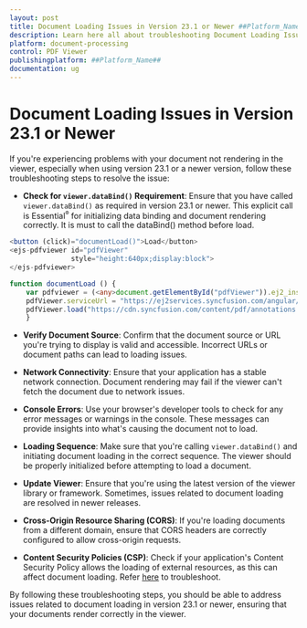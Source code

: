 ```yaml
---
layout: post
title: Document Loading Issues in Version 23.1 or Newer ##Platform_Name## Pdfviewer Component
description: Learn here all about troubleshooting Document Loading Issues in Version 23.1 or newer in ##Platform_Name## Pdfviewer of Syncfusion Essential JS 2 and more.
platform: document-processing
control: PDF Viewer
publishingplatform: ##Platform_Name##
documentation: ug
---
```


# Document Loading Issues in Version 23.1 or Newer

If you're experiencing problems with your document not rendering in the viewer, especially when using version 23.1 or a newer version, follow these troubleshooting steps to resolve the issue:

* **Check for `viewer.dataBind()` Requirement**: Ensure that you have called `viewer.dataBind()` as required in version 23.1 or newer. This explicit call is Essential<sup style="font-size:70%">&reg;</sup> for initializing data binding and document rendering correctly. It is must to call the dataBind() method before load.

```typescript
<button (click)="documentLoad()">Load</button>
<ejs-pdfviewer id="pdfViewer"
               style="height:640px;display:block">
</ejs-pdfviewer>

function documentLoad () {
    var pdfviewer = (<any>document.getElementById("pdfViewer")).ej2_instances[0];
    pdfViewer.serviceUrl = "https://ej2services.syncfusion.com/angular/development/api/pdfviewer";        pdfViewer.dataBind();
    pdfViewer.load("https://cdn.syncfusion.com/content/pdf/annotations.pdf",null);
    }
```

* **Verify Document Source**: Confirm that the document source or URL you're trying to display is valid and accessible. Incorrect URLs or document paths can lead to loading issues.

* **Network Connectivity**: Ensure that your application has a stable network connection. Document rendering may fail if the viewer can't fetch the document due to network issues.

* **Console Errors**: Use your browser's developer tools to check for any error messages or warnings in the console. These messages can provide insights into what's causing the document not to load.

* **Loading Sequence**: Make sure that you're calling `viewer.dataBind()` and initiating document loading in the correct sequence. The viewer should be properly initialized before attempting to load a document.

* **Update Viewer**: Ensure that you're using the latest version of the viewer library or framework. Sometimes, issues related to document loading are resolved in newer releases.

* **Cross-Origin Resource Sharing (CORS)**: If you're loading documents from a different domain, ensure that CORS headers are correctly configured to allow cross-origin requests.

* **Content Security Policies (CSP)**: Check if your application's Content Security Policy allows the loading of external resources, as this can affect document loading. Refer [here](https://ej2.syncfusion.com/javascript/documentation/common/troubleshoot/content-security-policy) to troubleshoot.

By following these troubleshooting steps, you should be able to address issues related to document loading in version 23.1 or newer, ensuring that your documents render correctly in the viewer.